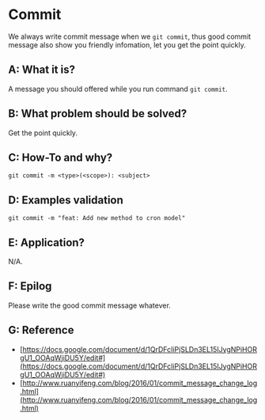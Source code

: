 # Commit

We always write commit message when we `git commit`, thus good commit message also show you friendly infomation, let you get the point quickly.

## A: What it is?

A message you should offered while you run command `git commit`.

## B: What problem should be solved?

Get the point quickly.

## C: How-To and why?

`git commit -m <type>(<scope>): <subject>`

## D: Examples validation

```Shell
git commit -m "feat: Add new method to cron model"

```

## E: Application?

N/A.

## F: Epilog

Please write the good commit message whatever.

## G: Reference

- [https://docs.google.com/document/d/1QrDFcIiPjSLDn3EL15IJygNPiHORgU1_OOAqWjiDU5Y/edit#](https://docs.google.com/document/d/1QrDFcIiPjSLDn3EL15IJygNPiHORgU1_OOAqWjiDU5Y/edit#)
- [http://www.ruanyifeng.com/blog/2016/01/commit_message_change_log.html](http://www.ruanyifeng.com/blog/2016/01/commit_message_change_log.html)
